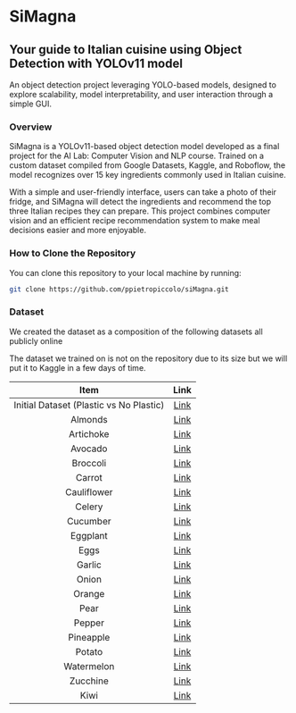 # SiMagna
## Your guide to Italian cuisine using Object Detection with YOLOv11 model
An object detection project leveraging YOLO-based models, designed to explore scalability, model interpretability, and user interaction through a simple GUI.

### Overview
SiMagna is a YOLOv11-based object detection model developed as a final project for the AI Lab: Computer Vision and NLP course. Trained on a custom dataset compiled from Google Datasets, Kaggle, and Roboflow, the model recognizes over 15 key ingredients commonly used in Italian cuisine.

With a simple and user-friendly interface, users can take a photo of their fridge, and SiMagna will detect the ingredients and recommend the top three Italian recipes they can prepare. This project combines computer vision and an efficient recipe recommendation system to make meal decisions easier and more enjoyable.

### How to Clone the Repository

You can clone this repository to your local machine by running:

```bash
git clone https://github.com/ppietropiccolo/siMagna.git
```

### Dataset
We created the dataset as a composition of the following datasets all publicly online

The dataset we trained on is not on the repository due to its size but we will put it to Kaggle in a few days of time.

| Item                                    | Link                                                                                                               |
|:---------------------------------------:|:------------------------------------------------------------------------------------------------------------------:|
| Initial Dataset (Plastic vs No Plastic) | [Link](https://www.kaggle.com/datasets/kvnpatel/fruits-vegetable-detection-for-yolov4)                             |
| Almonds                                 | [Link](https://universe.roboflow.com/graduation-project-3v6ak/almond-29qgg)                                        |
| Artichoke                               | [Link](https://universe.roboflow.com/stock-qxdzf/artichoke-73ac4)                                                  |
| Avocado                                 | [Link](https://universe.roboflow.com/proyectos-damd8/tac-aguacate)                                                 |
| Broccoli                                | [Link](https://universe.roboflow.com/ruhuna-university/broccoli-0vnp7)                                             |
| Carrot                                  | [Link](https://universe.roboflow.com/ll-hui4x/carrot-943kx)                                                        |
| Cauliflower                             | [Link](https://universe.roboflow.com/swarajs-workspace/cauli-flower-detection)                                     |
| Celery                                  | [Link](https://universe.roboflow.com/dolazy7-gmail-com-3vj05/salary-lv1wl)                                         |
| Cucumber                                | [Link](https://universe.roboflow.com/verduras3-ob6hf/cucumber-kfj5b)                                               |
| Eggplant                                | [Link](https://universe.roboflow.com/2024718/eggplant-0qmah/dataset/2#)                                            |
| Eggs                                    | [Link](https://universe.roboflow.com/husni-lxvti/egg-detection-4hdsb/images/5iwThITU9Ui2sh4PAUNE)                  |
| Garlic                                  | [Link](https://universe.roboflow.com/garlic-hnnap/garlic-qu0jc)                                                    |
| Onion                                   | [Link](http://universe.roboflow.com/innovers/onion-kkqz1)                                                          |
| Orange                                  | [Link](https://universe.roboflow.com/fruits-classification-hboap/oranges-1ijib)                                    |
| Pear                                    | [Link](http://universe.roboflow.com/yosra-projects/pear-b4goe)                                                     |
| Pepper                                  | [Link](https://universe.roboflow.com/dnn-eyemj/dnn-assignmnent)                                                    |
| Pineapple                               | [Link](https://universe.roboflow.com/teppybugz/pineapple-cw9jp)                                                    |
| Potato                                  | [Link](https://universe.roboflow.com/xd-ye7gn/potato-jzlo9/dataset/1)                                              |
| Watermelon                              | [Link](https://universe.roboflow.com/fruits-classification-hboap/watermelon-6niks/dataset/5)                       |
| Zucchine                                | [Link](https://universe.roboflow.com/pruebas-de-200/zucchini-an4mt)                                                |
| Kiwi                                    | [Link](https://universe.roboflow.com/1-foxmi/my-first-project-dzbzz/dataset/2)                                     |